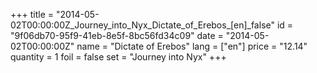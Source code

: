 +++
title = "2014-05-02T00:00:00Z_Journey_into_Nyx_Dictate_of_Erebos_[en]_false"
id = "9f06db70-95f9-41eb-8e5f-8bc56fd34c09"
date = "2014-05-02T00:00:00Z"
name = "Dictate of Erebos"
lang = ["en"]
price = "12.14"
quantity = 1
foil = false
set = "Journey into Nyx"
+++
